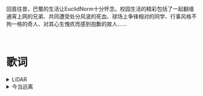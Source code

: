 回首往昔，巴蜀的生活让EuclidNorm十分怀念。校园生活的精彩包括了一起翻墙通宵上网的兄弟、共同遭受处分风波的死血、球场上争锋相对的同学、行事风格不拘一格的奇人、对其心生愧疚而感到抱歉的故人......

<br/>

歌词
=======

<details>
<summary>LiDAR</summary>  
  
<br/>
他们的兄弟伙耍得都太假，halfway crooks还想跟老子赛马
走到了底我也付出了代价，老子像斯巴达穿上了铠甲
没得点东西还拿出来卖傻，老子在drill的时候你在哪
直击你心灵把你打成psychopath，I can penetrate you scan like LiDAR

Uh,uh,uh,scan,scan,uh,LiDAR
Uh,uh,uh,scan,scan,uh

提高转速，老子一冲垃圾甩到观音岩
现实是驱不散的烟雾，躲不开的欲望和凡尘缘
不会被延误，因为晓得乱花只会乱人眼
Ain't no real talk，心里的魔鬼就像潘金莲

太冰冷咯，淋过雨的人我不会再去盼晴天
他们的real talk，其实是money talk talk nothing but谈金钱
黄花园living legend，兄弟伙把全国变占领点
We cannot stop here，我们的宏图早计划到三零年

我们都每天在work，他们的耍得太水儿
pull up the门儿，坐到了晚上return，垃圾的中专we purch
他们的脑壳头全都是妹儿，白天在耍晚上在jerk
老子去实验室回来写verse，写了一本儿，又是一本儿

Ball like Faker，Lil Jay大师局秒选中单然后空ban
我们的自信来自于技术和内心深处不用公关
好嘛你说你搞不懂，可以理解因为你只是中专
Pick and roll我和Lil Jay on the show我们像表演空翻

他们的兄弟伙耍得都太假，halfway crooks还想跟老子赛马
走到了底我也付出了代价，老子像斯巴达穿上了铠甲
没得点东西还拿出来卖傻，老子在drill的时候你在哪
直击你心灵把你打成psychopath，I can penetrate you scan like LiDAR

Uh,uh,uh,scan,scan,uh,LiDAR
Uh,uh,uh,scan,scan,uh

</details>


<details>
<summary>今当远离</summary>  
  
<br/>
今当远离，兄弟伙临表涕零，从小喝嘉陵水
习惯了家里睡，吃不惯咖喱味

</details>
